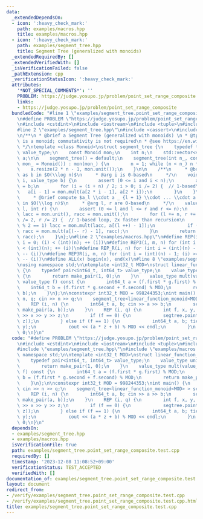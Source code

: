 ```yaml
---
data:
  _extendedDependsOn:
  - icon: ':heavy_check_mark:'
    path: examples/macros.hpp
    title: examples/macros.hpp
  - icon: ':heavy_check_mark:'
    path: examples/segment_tree.hpp
    title: Segment Tree (generalized with monoids)
  _extendedRequiredBy: []
  _extendedVerifiedWith: []
  _isVerificationFailed: false
  _pathExtension: cpp
  _verificationStatusIcon: ':heavy_check_mark:'
  attributes:
    '*NOT_SPECIAL_COMMENTS*': ''
    PROBLEM: https://judge.yosupo.jp/problem/point_set_range_composite
    links:
    - https://judge.yosupo.jp/problem/point_set_range_composite
  bundledCode: "#line 1 \"examples/segment_tree.point_set_range_composite.test.cpp\"\
    \n#define PROBLEM \"https://judge.yosupo.jp/problem/point_set_range_composite\"\
    \n#include <cstdint>\n#include <iostream>\n#include <tuple>\n#include <utility>\n\
    #line 2 \"examples/segment_tree.hpp\"\n#include <cassert>\n#include <vector>\n\
    \n/**\n * @brief a Segment Tree (generalized with monoids) \n * @tparam Monoid\
    \ is a monoid; commutativity is not required\n * @see https://en.wikipedia.org/wiki/Segment_tree\n\
    \ */\ntemplate <class Monoid>\nstruct segment_tree {\n    typedef typename Monoid::value_type\
    \ value_type;\n    const Monoid mon;\n    int n;\n    std::vector<value_type>\
    \ a;\n\n    segment_tree() = default;\n    segment_tree(int n_, const Monoid &\
    \ mon_ = Monoid()) : mon(mon_) {\n        n = 1; while (n < n_) n *= 2;\n    \
    \    a.resize(2 * n - 1, mon.unit());\n    }\n\n    /**\n     * @brief set $a_i$\
    \ as b in $O(\\log n)$\n     * @arg i is 0-based\n     */\n    void point_set(int\
    \ i, value_type b) {\n        assert (0 <= i and i < n);\n        a[i + n - 1]\
    \ = b;\n        for (i = (i + n) / 2; i > 0; i /= 2) {  // 1-based\n         \
    \   a[i - 1] = mon.mult(a[2 * i - 1], a[2 * i]);\n        }\n    }\n\n    /**\n\
    \     * @brief compute $a_l \\cdot a _ {l + 1} \\cdot ... \\cdot a _ {r - 1}$\
    \ in $O(\\log n)$\n     * @arg l, r are 0-based\n     */\n    value_type range_concat(int\
    \ l, int r) {\n        assert (0 <= l and l <= r and r <= n);\n        value_type\
    \ lacc = mon.unit(), racc = mon.unit();\n        for (l += n, r += n; l < r; l\
    \ /= 2, r /= 2) {  // 1-based loop, 2x faster than recursion\n            if (l\
    \ % 2 == 1) lacc = mon.mult(lacc, a[(l ++) - 1]);\n            if (r % 2 == 1)\
    \ racc = mon.mult(a[(-- r) - 1], racc);\n        }\n        return mon.mult(lacc,\
    \ racc);\n    }\n};\n#line 2 \"examples/macros.hpp\"\n#define REP(i, n) for (int\
    \ i = 0; (i) < (int)(n); ++ (i))\n#define REP3(i, m, n) for (int i = (m); (i)\
    \ < (int)(n); ++ (i))\n#define REP_R(i, n) for (int i = (int)(n) - 1; (i) >= 0;\
    \ -- (i))\n#define REP3R(i, m, n) for (int i = (int)(n) - 1; (i) >= (int)(m);\
    \ -- (i))\n#define ALL(x) begin(x), end(x)\n#line 8 \"examples/segment_tree.point_set_range_composite.test.cpp\"\
    \nusing namespace std;\n\ntemplate <int32_t MOD>\nstruct linear_function_monoid\
    \ {\n    typedef pair<int64_t, int64_t> value_type;\n    value_type unit() const\
    \ {\n        return make_pair(1, 0);\n    }\n    value_type mult(value_type g,\
    \ value_type f) const {\n        int64_t a = (f.first * g.first) % MOD;\n    \
    \    int64_t b = (f.first * g.second + f.second) % MOD;\n        return make_pair(a,\
    \ b);\n    }\n};\n\nconstexpr int32_t MOD = 998244353;\nint main() {\n    int\
    \ n, q; cin >> n >> q;\n    segment_tree<linear_function_monoid<MOD> > segtree(n);\n\
    \    REP (i, n) {\n        int64_t a, b; cin >> a >> b;\n        segtree.point_set(i,\
    \ make_pair(a, b));\n    }\n    REP (i, q) {\n        int f, x, y, z; cin >> f\
    \ >> x >> y >> z;\n        if (f == 0) {\n            segtree.point_set(x, make_pair(y,\
    \ z));\n        } else if (f == 1) {\n            int64_t a, b; tie(a, b) = segtree.range_concat(x,\
    \ y);\n            cout << (a * z + b) % MOD << endl;\n        }\n    }\n    return\
    \ 0;\n}\n"
  code: "#define PROBLEM \"https://judge.yosupo.jp/problem/point_set_range_composite\"\
    \n#include <cstdint>\n#include <iostream>\n#include <tuple>\n#include <utility>\n\
    #include \"examples/segment_tree.hpp\"\n#include \"examples/macros.hpp\"\nusing\
    \ namespace std;\n\ntemplate <int32_t MOD>\nstruct linear_function_monoid {\n\
    \    typedef pair<int64_t, int64_t> value_type;\n    value_type unit() const {\n\
    \        return make_pair(1, 0);\n    }\n    value_type mult(value_type g, value_type\
    \ f) const {\n        int64_t a = (f.first * g.first) % MOD;\n        int64_t\
    \ b = (f.first * g.second + f.second) % MOD;\n        return make_pair(a, b);\n\
    \    }\n};\n\nconstexpr int32_t MOD = 998244353;\nint main() {\n    int n, q;\
    \ cin >> n >> q;\n    segment_tree<linear_function_monoid<MOD> > segtree(n);\n\
    \    REP (i, n) {\n        int64_t a, b; cin >> a >> b;\n        segtree.point_set(i,\
    \ make_pair(a, b));\n    }\n    REP (i, q) {\n        int f, x, y, z; cin >> f\
    \ >> x >> y >> z;\n        if (f == 0) {\n            segtree.point_set(x, make_pair(y,\
    \ z));\n        } else if (f == 1) {\n            int64_t a, b; tie(a, b) = segtree.range_concat(x,\
    \ y);\n            cout << (a * z + b) % MOD << endl;\n        }\n    }\n    return\
    \ 0;\n}\n"
  dependsOn:
  - examples/segment_tree.hpp
  - examples/macros.hpp
  isVerificationFile: true
  path: examples/segment_tree.point_set_range_composite.test.cpp
  requiredBy: []
  timestamp: '2023-12-08 11:08:52+09:00'
  verificationStatus: TEST_ACCEPTED
  verifiedWith: []
documentation_of: examples/segment_tree.point_set_range_composite.test.cpp
layout: document
redirect_from:
- /verify/examples/segment_tree.point_set_range_composite.test.cpp
- /verify/examples/segment_tree.point_set_range_composite.test.cpp.html
title: examples/segment_tree.point_set_range_composite.test.cpp
---
```

